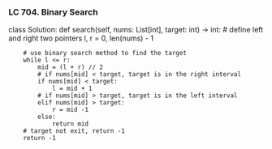 ### LC 704. Binary Search
class Solution:
    def search(self, nums: List[int], target: int) -> int:
        # define left and right two pointers
        l, r = 0, len(nums) - 1

        # use binary search method to find the target
        while l <= r:
            mid = (l + r) // 2
            # if nums[mid] < target, target is in the right interval
            if nums[mid] < target:
                l = mid + 1
            # if nums[mid] > target, target is in the left interval
            elif nums[mid] > target:
                r = mid -1
            else:
                return mid
        # target not exit, return -1
        return -1